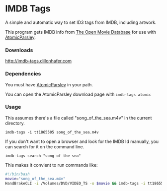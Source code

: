# IMDB Tags

A simple and automatic way to set ID3 tags from IMDB, including artwork.

This program gets IMDB info from [The Open Movie Database](http://www.omdbapi.com/) for use with [AtomicParsley](http://atomicparsley.sourceforge.net/).

### Downloads

http://imdb-tags.dillonhafer.com

### Dependencies

You must have [AtomicParsley](http://atomicparsley.sourceforge.net/) in your path.

You can open the AtomicParsley download page with `imdb-tags atomic`

### Usage

This assumes there's a file called "song_of_the_sea.m4v" in the current directory.

`imdb-tags -i tt1865505 song_of_the_sea.m4v`

If you don't want to open a browser and look for the IMDB Id manually, you can search for it on the command line.

`imdb-tags search "song of the sea"`

This makes it convient to run commands like:

```bash
#!/bin/bash
movie="song_of_the_sea.m4v"
HandBrakeCLI -i /Volumes/DVD/VIDEO_TS -o $movie && imdb-tags -i tt1865505 $movie
```
